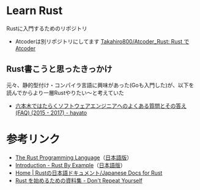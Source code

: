 # Learn Rust
Rustに入門するためのリポジトリ
- Atcoderは別リポジトリにしてます
[Takahiro800/Atcoder\_Rust: Rust でAtcoder](https://github.com/Takahiro800/Atcoder_Rust)

## Rust書こうと思ったきっかけ
元々、静的型付け・コンパイラ言語に興味があった(Goも入門した)が、以下を読んでからより一層Rustやりたい〜と考えていた
- [六本木ではたらくソフトウェアエンジニアへのよくある質問とその答え (FAQ) (2015 - 2017) - hayato](https://hayatoito.github.io/2017/faq/#rust-is-hard:~:text=%E7%94%9F%E7%94%A3%E7%9A%84%E3%81%A7%E3%81%99%E3%80%82-,Rust%20%E3%81%A3%E3%81%A6%E5%AD%A6%E7%BF%92%E3%82%B3%E3%82%B9%E3%83%88%E3%81%8C%E9%AB%98%E3%81%84%E3%82%93%E3%81%A7%E3%81%99%E3%82%88%E3%81%AD%EF%BC%9F%20%E9%9B%A3%E3%81%97%E3%81%9D%E3%81%86%E3%80%82,-Rust%20%E3%81%AF%E5%AD%A6%E7%BF%92)

# 参考リンク
- [The Rust Programming Language](https://doc.rust-lang.org/book/)（[日本語版](https://doc.rust-jp.rs/book-ja/)）
- [Introduction - Rust By Example](https://doc.rust-lang.org/rust-by-example/)（[日本語版](https://doc.rust-jp.rs/rust-by-example-ja/)）
- [Home | Rustの日本語ドキュメント/Japanese Docs for Rust](https://doc.rust-jp.rs/)
- [Rust を始めるための資料集 - Don't Repeat Yourself](https://blog-dry.com/entry/2021/01/23/141936)